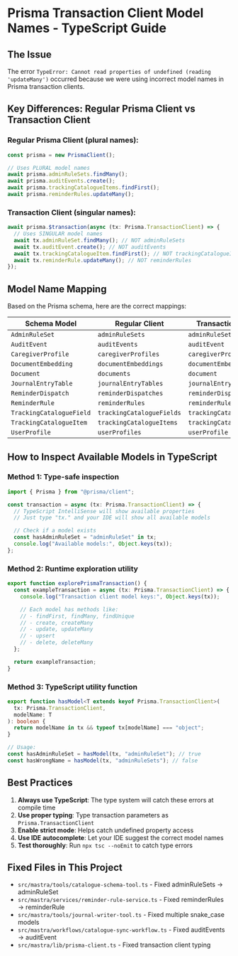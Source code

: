 # Prisma Transaction Client Model Names - TypeScript Guide

## The Issue

The error `TypeError: Cannot read properties of undefined (reading 'updateMany')` occurred because we were using incorrect model names in Prisma transaction clients.

## Key Differences: Regular Prisma Client vs Transaction Client

### Regular Prisma Client (plural names):

```typescript
const prisma = new PrismaClient();

// Uses PLURAL model names
await prisma.adminRuleSets.findMany();
await prisma.auditEvents.create();
await prisma.trackingCatalogueItems.findFirst();
await prisma.reminderRules.updateMany();
```

### Transaction Client (singular names):

```typescript
await prisma.$transaction(async (tx: Prisma.TransactionClient) => {
  // Uses SINGULAR model names
  await tx.adminRuleSet.findMany(); // NOT adminRuleSets
  await tx.auditEvent.create(); // NOT auditEvents
  await tx.trackingCatalogueItem.findFirst(); // NOT trackingCatalogueItems
  await tx.reminderRule.updateMany(); // NOT reminderRules
});
```

## Model Name Mapping

Based on the Prisma schema, here are the correct mappings:

| Schema Model             | Regular Client            | Transaction Client       |
| ------------------------ | ------------------------- | ------------------------ |
| `AdminRuleSet`           | `adminRuleSets`           | `adminRuleSet`           |
| `AuditEvent`             | `auditEvents`             | `auditEvent`             |
| `CaregiverProfile`       | `caregiverProfiles`       | `caregiverProfile`       |
| `DocumentEmbedding`      | `documentEmbeddings`      | `documentEmbedding`      |
| `Document`               | `documents`               | `document`               |
| `JournalEntryTable`      | `journalEntryTables`      | `journalEntryTable`      |
| `ReminderDispatch`       | `reminderDispatches`      | `reminderDispatch`       |
| `ReminderRule`           | `reminderRules`           | `reminderRule`           |
| `TrackingCatalogueField` | `trackingCatalogueFields` | `trackingCatalogueField` |
| `TrackingCatalogueItem`  | `trackingCatalogueItems`  | `trackingCatalogueItem`  |
| `UserProfile`            | `userProfiles`            | `userProfile`            |

## How to Inspect Available Models in TypeScript

### Method 1: Type-safe inspection

```typescript
import { Prisma } from "@prisma/client";

const transaction = async (tx: Prisma.TransactionClient) => {
  // TypeScript IntelliSense will show available properties
  // Just type "tx." and your IDE will show all available models

  // Check if a model exists
  const hasAdminRuleSet = "adminRuleSet" in tx;
  console.log("Available models:", Object.keys(tx));
};
```

### Method 2: Runtime exploration utility

```typescript
export function explorePrismaTransaction() {
  const exampleTransaction = async (tx: Prisma.TransactionClient) => {
    console.log("Transaction client model keys:", Object.keys(tx));

    // Each model has methods like:
    // - findFirst, findMany, findUnique
    // - create, createMany
    // - update, updateMany
    // - upsert
    // - delete, deleteMany
  };

  return exampleTransaction;
}
```

### Method 3: TypeScript utility function

```typescript
export function hasModel<T extends keyof Prisma.TransactionClient>(
  tx: Prisma.TransactionClient,
  modelName: T
): boolean {
  return modelName in tx && typeof tx[modelName] === "object";
}

// Usage:
const hasAdminRuleSet = hasModel(tx, "adminRuleSet"); // true
const hasWrongName = hasModel(tx, "adminRuleSets"); // false
```

## Best Practices

1. **Always use TypeScript**: The type system will catch these errors at compile time
2. **Use proper typing**: Type transaction parameters as `Prisma.TransactionClient`
3. **Enable strict mode**: Helps catch undefined property access
4. **Use IDE autocomplete**: Let your IDE suggest the correct model names
5. **Test thoroughly**: Run `npx tsc --noEmit` to catch type errors

## Fixed Files in This Project

- `src/mastra/tools/catalogue-schema-tool.ts` - Fixed adminRuleSets → adminRuleSet
- `src/mastra/services/reminder-rule-service.ts` - Fixed reminderRules → reminderRule
- `src/mastra/tools/journal-writer-tool.ts` - Fixed multiple snake_case models
- `src/mastra/workflows/catalogue-sync-workflow.ts` - Fixed auditEvents → auditEvent
- `src/mastra/lib/prisma-client.ts` - Fixed transaction client typing
